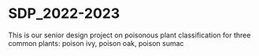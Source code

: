 # SDP_2022-2023
This is our senior design project on poisonous plant classification for three common plants: poison ivy, poison oak, poison sumac
